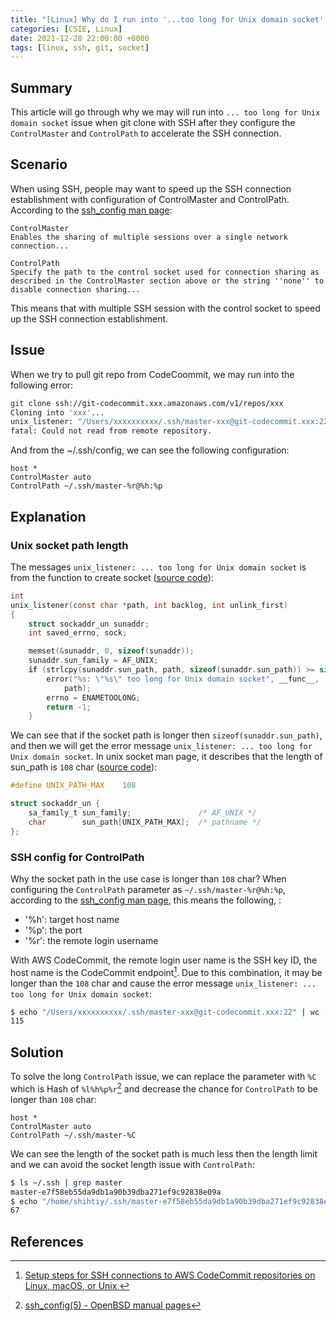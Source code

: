```yaml
---
title: "[Linux] Why do I run into '...too long for Unix domain socket' when git clone with SSH?"
categories: [CSIE, Linux]
date: 2021-12-28 22:00:00 +0000
tags: [linux, ssh, git, socket]
---
```


## Summary

This article will go through why we may will run into `... too long for Unix domain socket` issue when git clone with SSH after they configure the `ControlMaster` and `ControlPath` to accelerate the SSH connection.

## Scenario

When using SSH, people may want to speed up the SSH connection establishment with configuration of ControlMaster and ControlPath. According to the [ssh_config man page](https://linux.die.net/man/5/ssh_config):

```
ControlMaster
Enables the sharing of multiple sessions over a single network connection...

ControlPath
Specify the path to the control socket used for connection sharing as described in the ControlMaster section above or the string ''none'' to disable connection sharing...
```

This means that with multiple SSH session with the control socket to speed up the SSH connection establishment.

## Issue

When we try to pull git repo from CodeCoommit, we may run into the following error:

```bash
git clone ssh://git-codecommit.xxx.amazonaws.com/v1/repos/xxx
Cloning into 'xxx'...
unix_listener: "/Users/xxxxxxxxxx/.ssh/master-xxx@git-codecommit.xxx:22" too long for Unix domain socket
fatal: Could not read from remote repository.
```

And from the ~/.ssh/config, we can see the following configuration:

```config
host *
ControlMaster auto
ControlPath ~/.ssh/master-%r@%h:%p
```

## Explanation

### Unix socket path length

The messages `unix_listener: ... too long for Unix domain socket` is from the function to create socket ([source code](https://github.com/openssh/openssh-portable/blob/9ada37d36003a77902e90a3214981e417457cf13/misc.c#L1070)):

```c
int
unix_listener(const char *path, int backlog, int unlink_first)
{
	struct sockaddr_un sunaddr;
	int saved_errno, sock;

	memset(&sunaddr, 0, sizeof(sunaddr));
	sunaddr.sun_family = AF_UNIX;
	if (strlcpy(sunaddr.sun_path, path, sizeof(sunaddr.sun_path)) >= sizeof(sunaddr.sun_path)) {
		error("%s: \"%s\" too long for Unix domain socket", __func__,
		    path);
		errno = ENAMETOOLONG;
		return -1;
	}
```

We can see that if the socket path is longer then `sizeof(sunaddr.sun_path)`, and then we will get the error message `unix_listener: ... too long for Unix domain socket`. In unix socket man page, it describes that the length of sun_path is `108` char ([source code](https://linux.die.net/man/7/unix)):

```c
#define UNIX_PATH_MAX    108

struct sockaddr_un {
    sa_family_t sun_family;               /* AF_UNIX */
    char        sun_path[UNIX_PATH_MAX];  /* pathname */
};
```

### SSH config for ControlPath

Why the socket path in the use case is longer than `108` char? When configuring the `ControlPath` parameter as `~/.ssh/master-%r@%h:%p`, according to the [ssh_config man page](https://man.openbsd.org/ssh_config.5), this means the following, :

- '%h': target host name
- '%p': the port
- '%r': the remote login username

With AWS CodeCommit, the remote login user name is the SSH key ID, the host name is the CodeCommit endpoint[^2]. Due to this combination, it may be longer than the `108` char and cause the error message `unix_listener: ... too long for Unix domain socket`:

```bash
$ echo "/Users/xxxxxxxxxx/.ssh/master-xxx@git-codecommit.xxx:22" | wc -m
115
```

## Solution

To solve the long `ControlPath` issue, we can replace the parameter with `%C` which is Hash of `%l%h%p%r`[^1] and decrease the chance for `ControlPath` to be longer than `108` char:

```config
host *
ControlMaster auto
ControlPath ~/.ssh/master-%C
```

We can see the length of the socket path is much less then the length limit and we can avoid the socket length issue with `ControlPath`:

```bash
$ ls ~/.ssh | grep master
master-e7f58eb55da9db1a90b39dba271ef9c92838e09a
$ echo "/home/shihtiy/.ssh/master-e7f58eb55da9db1a90b39dba271ef9c92838e09a" | wc -m
67
```

## References

[^2]: [Setup steps for SSH connections to AWS CodeCommit repositories on Linux, macOS, or Unix ](https://docs.aws.amazon.com/codecommit/latest/userguide/setting-up-ssh-unixes.html)
[^1]: [ssh_config(5) - OpenBSD manual pages](https://man.openbsd.org/ssh_config.5)
